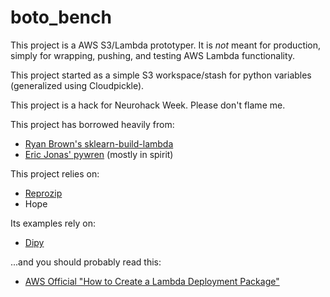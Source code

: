 # boto_bench

This project is a AWS S3/Lambda prototyper. It is _not_ meant for production,
simply for wrapping, pushing, and testing AWS Lambda functionality. 

This project started as a simple S3 workspace/stash for python variables
(generalized using Cloudpickle).

This project is a hack for Neurohack Week. Please don't flame me.

This project has borrowed heavily from:
- [Ryan Brown's sklearn-build-lambda](https://github.com/ryansb/sklearn-build-lambda)
- [Eric Jonas' pywren](https://github.com/pywren/pywren) (mostly in spirit)

This project relies on:
- [Reprozip](https://github.com/ViDA-NYU/reprozip)
- Hope

Its examples rely on:
- [Dipy](http://nipy.org/dipy/index.html)

...and you should probably read this:
- [AWS Official "How to Create a Lambda Deployment Package"](http://docs.aws.amazon.com/lambda/latest/dg/lambda-python-how-to-create-deployment-package.html)



